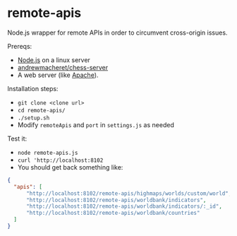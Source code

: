 # remote-apis
Node.js wrapper for remote APIs in order to circumvent cross-origin issues.

Prereqs:
* [Node.js](https://nodejs.org/) on a linux server
* [andrewmacheret/chess-server](https://github.com/andrewmacheret/chess-server)
* A web server (like [Apache](https://httpd.apache.org/)).

Installation steps:
* `git clone <clone url>`
* `cd remote-apis/`
* `./setup.sh`
* Modify `remoteApis` and `port` in `settings.js` as needed

Test it:
* `node remote-apis.js`
* `curl 'http://localhost:8102`
 * You should get back something like:
  ```json
  {
    "apis": [
        "http://localhost:8102/remote-apis/highmaps/worlds/custom/world",
        "http://localhost:8102/remote-apis/worldbank/indicators",
        "http://localhost:8102/remote-apis/worldbank/indicators/:_id",
        "http://localhost:8102/remote-apis/worldbank/countries"
    ]
  }
  ```
  
